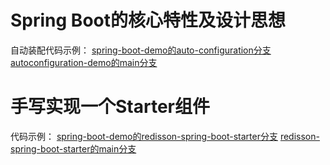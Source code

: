 # Spring Boot的核心特性及设计思想
自动装配代码示例：
[spring-boot-demo的auto-configuration分支](https://github.com/dustheart/spring-boot-demo/tree/auto-configuration)
[autoconfiguration-demo的main分支](https://github.com/dustheart/autoconfiguration-demo)

# 手写实现一个Starter组件
代码示例：
[spring-boot-demo的redisson-spring-boot-starter分支](https://github.com/dustheart/spring-boot-demo/tree/redisson-spring-boot-starter)
[redisson-spring-boot-starter的main分支](https://github.com/dustheart/redisson-spring-boot-starter)
